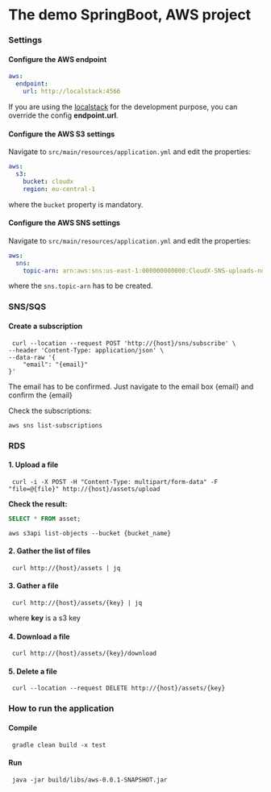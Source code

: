 # The demo SpringBoot, AWS project

### Settings

#### Configure the AWS endpoint
```yaml
aws:
  endpoint:
    url: http://localstack:4566
```
If you are using the [localstack](https://github.com/localstack/localstack)
for the development purpose, you can override the config **endpoint.url**.

#### Configure the AWS S3 settings
Navigate to `src/main/resources/application.yml` and edit the properties:
```yaml
aws:
  s3:
    bucket: cloudx
    region: eu-central-1
```
where the `bucket` property is mandatory.

#### Configure the AWS SNS settings
Navigate to `src/main/resources/application.yml` and edit the properties:
```yaml
aws:
  sns:
    topic-arn: arn:aws:sns:us-east-1:000000000000:CloudX-SNS-uploads-notification-topic
```
where the `sns.topic-arn` has to be created.

### SNS/SQS

#### Create a subscription
```shell
 curl --location --request POST 'http://{host}/sns/subscribe' \
--header 'Content-Type: application/json' \
--data-raw '{
    "email": "{email}"
}'
```
The email has to be confirmed. Just navigate to the email box {email} and confirm the {email}

Check the subscriptions:
```shell
aws sns list-subscriptions
```


### RDS

#### 1. Upload a file

```shell
 curl -i -X POST -H "Content-Type: multipart/form-data" -F "file=@{file}" http://{host}/assets/upload
```

**Check the result:**
```sql
SELECT * FROM asset;
```
```shell
aws s3api list-objects --bucket {bucket_name}
```
#### 2. Gather the list of files

```shell
 curl http://{host}/assets | jq
```

#### 3. Gather a file

```shell
 curl http://{host}/assets/{key} | jq
```
where **key** is a s3 key

#### 4. Download a file

```shell
 curl http://{host}/assets/{key}/download
```

#### 5. Delete a file

```shell
 curl --location --request DELETE http://{host}/assets/{key}
```

### How to run the application

#### Compile
```shell
 gradle clean build -x test
```
#### Run
```shell
 java -jar build/libs/aws-0.0.1-SNAPSHOT.jar
```

